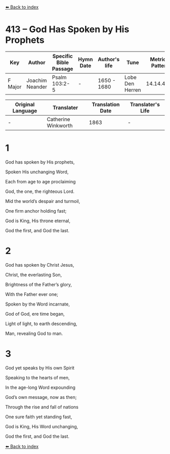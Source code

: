 [⬅️ Back to index](../README.md)

# 413 – God Has Spoken by His Prophets

Key | Author   | Specific Bible Passage     |Hymn Date |Author's life |Tune |Metrical Pattern   |Composer/Source                                                                                        
-- | --------- | ---------------------------|----------|--------------|-----|-------------------|-------------   
F Major  | Joachim Neander      | Psalm 103:2-5 | -  | 1650 - 1680 | Lobe Den Herren | 14.14.4.7.8 | Chorale Book for England, 1863 

Original Language | Translater | Translation Date   | Translater's Life     
----------------- | --------- | --------------------|-------------   
\-  | Catherine Winkworth      | 1863 | -  | 1827 - 1878 



# 1

God has spoken by His prophets,

Spoken His unchanging Word,

Each from age to age proclaiming

God, the one, the righteous Lord.

Mid the world’s despair and turmoil,

One firm anchor holding fast;

God is King, His throne eternal,

God the first, and God the last.



# 2

God has spoken by Christ Jesus,

Christ, the everlasting Son,

Brightness of the Father’s glory,

With the Father ever one;

Spoken by the Word incarnate,

God of God, ere time began,

Light of light, to earth descending,

Man, revealing God to man.



# 3

God yet speaks by His own Spirit

Speaking to the hearts of men,

In the age-long Word expounding

God’s own message, now as then;

Through the rise and fall of nations

One sure faith yet standing fast,

God is King, His Word unchanging,

God the first, and God the last.

[⬅️ Back to index](../README.md)
